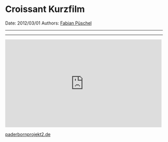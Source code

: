 # Croissant Kurzfilm

Date: 2012/03/01
Authors: [Fabian Püschel](http://fabianpueschel.net)

---
---

<iframe src="https://player.vimeo.com/video/34475265?title=0&byline=0&portrait=0" width="500" height="281" frameborder="0" webkitallowfullscreen mozallowfullscreen allowfullscreen></iframe>

[paderbornprojekt2.de](http://paderbornprojekt2.de)